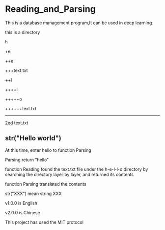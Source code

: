 # Reading_and_Parsing
This is a database management program,It can be used in deep learning

this is a directory

h

+e

++e

+++text.txt

++l

++++l

+++++o

++++++text.txt

-----
2ed text.txt

str("Hello world")
-----

At this time, enter hello to function Parsing

Parsing return "hello"

function Reading found the text.txt file under the h-e-l-l-o directory by searching the directory layer by layer, and returned its contents

function Parsing translated the contents

str("XXX") mean string XXX

v1.0.0 is English

v2.0.0 is Chinese

This project has used the MIT protocol
